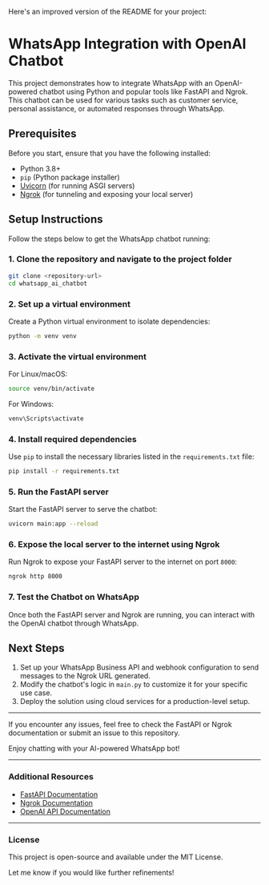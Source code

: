 Here's an improved version of the README for your project:

# WhatsApp Integration with OpenAI Chatbot

This project demonstrates how to integrate WhatsApp with an OpenAI-powered chatbot using Python and popular tools like FastAPI and Ngrok. This chatbot can be used for various tasks such as customer service, personal assistance, or automated responses through WhatsApp.

## Prerequisites

Before you start, ensure that you have the following installed:
- Python 3.8+
- `pip` (Python package installer)
- [Uvicorn](https://www.uvicorn.org/) (for running ASGI servers)
- [Ngrok](https://ngrok.com/) (for tunneling and exposing your local server)
  
## Setup Instructions

Follow the steps below to get the WhatsApp chatbot running:

### 1. Clone the repository and navigate to the project folder
```bash
git clone <repository-url>
cd whatsapp_ai_chatbot
```

### 2. Set up a virtual environment
Create a Python virtual environment to isolate dependencies:
```bash
python -m venv venv
```

### 3. Activate the virtual environment

For Linux/macOS:
```bash
source venv/bin/activate
```

For Windows:
```bash
venv\Scripts\activate
```

### 4. Install required dependencies
Use `pip` to install the necessary libraries listed in the `requirements.txt` file:
```bash
pip install -r requirements.txt
```

### 5. Run the FastAPI server
Start the FastAPI server to serve the chatbot:
```bash
uvicorn main:app --reload
```

### 6. Expose the local server to the internet using Ngrok
Run Ngrok to expose your FastAPI server to the internet on port `8000`:
```bash
ngrok http 8000
```

### 7. Test the Chatbot on WhatsApp
Once both the FastAPI server and Ngrok are running, you can interact with the OpenAI chatbot through WhatsApp.

## Next Steps

1. Set up your WhatsApp Business API and webhook configuration to send messages to the Ngrok URL generated.
2. Modify the chatbot's logic in `main.py` to customize it for your specific use case.
3. Deploy the solution using cloud services for a production-level setup.

---

If you encounter any issues, feel free to check the FastAPI or Ngrok documentation or submit an issue to this repository.

Enjoy chatting with your AI-powered WhatsApp bot!

---

### Additional Resources
- [FastAPI Documentation](https://fastapi.tiangolo.com/)
- [Ngrok Documentation](https://ngrok.com/docs)
- [OpenAI API Documentation](https://beta.openai.com/docs/)

---

### License
This project is open-source and available under the MIT License.

Let me know if you would like further refinements!
